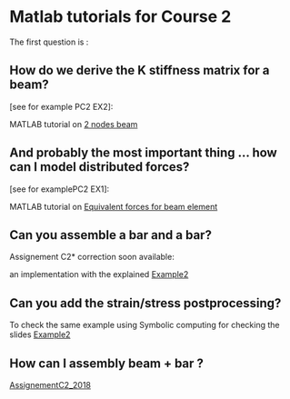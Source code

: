 # Matlab tutorials for Course 2


The first question is :

## How do we derive the K stiffness matrix for a beam?

[see for example PC2 EX2]:

MATLAB tutorial on [2 nodes beam](http://htmlpreview.github.io/?https://github.com/jomorlier/feacourse/blob/master/K_derivation_Beam/K_derivation_beamP.html)

## And probably the most important thing ... how can I model distributed forces?

[see for examplePC2 EX1]: 

MATLAB tutorial on [Equivalent forces for beam element](http://htmlpreview.github.io/?https://github.com/jomorlier/feacourse/blob/master/Equivalent_Nodal_force/Equivalent_Nodal_force.html)


## Can you assemble a bar and a bar?

Assignement C2* correction soon available:

an implementation with the explained [Example2](http://htmlpreview.github.io/?https://github.com/jomorlier/feacourse/blob/master/Correction_Example2/Correction_Example2.html)


## Can you add the strain/stress postprocessing?

To check the same example using Symbolic computing for checking the slides [Example2](http://htmlpreview.github.io/?https://github.com/jomorlier/feacourse/blob/master/Correction_Example2/Correction_Example2_NoSYM.html)

## How can I assembly beam + bar ? 

[AssignementC2_2018](http://htmlpreview.github.io/?https://github.com/jomorlier/feacourse/blob/master/AssignementC2_2018/Assignement2_2018_correction.html)



